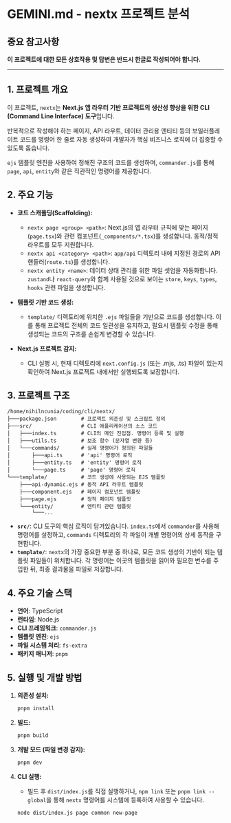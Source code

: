 # GEMINI.md - nextx 프로젝트 분석

## 중요 참고사항

**이 프로젝트에 대한 모든 상호작용 및 답변은 반드시 한글로 작성되어야 합니다.**

---

## 1. 프로젝트 개요

이 프로젝트, `nextx`는 **Next.js 앱 라우터 기반 프로젝트의 생산성 향상을 위한 CLI (Command Line Interface) 도구**입니다.

반복적으로 작성해야 하는 페이지, API 라우트, 데이터 관리용 엔티티 등의 보일러플레이트 코드를 명령어 한 줄로 자동 생성하여 개발자가 핵심 비즈니스 로직에 더 집중할 수 있도록 돕습니다.

`ejs` 템플릿 엔진을 사용하여 정해진 구조의 코드를 생성하며, `commander.js`를 통해 `page`, `api`, `entity`와 같은 직관적인 명령어를 제공합니다.

## 2. 주요 기능

- **코드 스캐폴딩(Scaffolding):**
  - `nextx page <group> <path>`: Next.js의 앱 라우터 규칙에 맞는 페이지(`page.tsx`)와 관련 컴포넌트(`_components/*.tsx`)를 생성합니다. 동적/정적 라우트를 모두 지원합니다.
  - `nextx api <category> <path>`: `app/api` 디렉토리 내에 지정된 경로의 API 핸들러(`route.ts`)를 생성합니다.
  - `nextx entity <name>`: 데이터 상태 관리를 위한 파일 셋업을 자동화합니다. `zustand`나 `react-query`와 함께 사용될 것으로 보이는 `store`, `keys`, `types`, `hooks` 관련 파일을 생성합니다.

- **템플릿 기반 코드 생성:**
  - `template/` 디렉토리에 위치한 `.ejs` 파일들을 기반으로 코드를 생성합니다. 이를 통해 프로젝트 전체의 코드 일관성을 유지하고, 필요시 템플릿 수정을 통해 생성되는 코드의 구조를 손쉽게 변경할 수 있습니다.

- **Next.js 프로젝트 감지:**
  - CLI 실행 시, 현재 디렉토리에 `next.config.js` (또는 .mjs, .ts) 파일이 있는지 확인하여 Next.js 프로젝트 내에서만 실행되도록 보장합니다.

## 3. 프로젝트 구조

```
/home/nihilncunia/coding/cli/nextx/
├───package.json        # 프로젝트 의존성 및 스크립트 정의
├───src/                # CLI 애플리케이션의 소스 코드
│   ├───index.ts        # CLI의 메인 진입점. 명령어 등록 및 실행
│   ├───utils.ts        # 보조 함수 (문자열 변환 등)
│   └───commands/       # 실제 명령어가 정의된 파일들
│       ├───api.ts      # 'api' 명령어 로직
│       ├───entity.ts   # 'entity' 명령어 로직
│       └───page.ts     # 'page' 명령어 로직
└───template/           # 코드 생성에 사용되는 EJS 템플릿
    ├───api-dynamic.ejs # 동적 API 라우트 템플릿
    ├───component.ejs   # 페이지 컴포넌트 템플릿
    ├───page.ejs        # 정적 페이지 템플릿
    └───entity/         # 엔티티 관련 템플릿
        └───...
```

- **`src/`**: CLI 도구의 핵심 로직이 담겨있습니다. `index.ts`에서 `commander`를 사용해 명령어를 설정하고, `commands` 디렉토리의 각 파일이 개별 명령어의 상세 동작을 구현합니다.
- **`template/`**: `nextx`의 가장 중요한 부분 중 하나로, 모든 코드 생성의 기반이 되는 템플릿 파일들이 위치합니다. 각 명령어는 이곳의 템플릿을 읽어와 필요한 변수를 주입한 뒤, 최종 결과물을 파일로 저장합니다.

## 4. 주요 기술 스택

- **언어**: TypeScript
- **런타임**: Node.js
- **CLI 프레임워크**: `commander.js`
- **템플릿 엔진**: `ejs`
- **파일 시스템 처리**: `fs-extra`
- **패키지 매니저**: `pnpm`

## 5. 실행 및 개발 방법

1.  **의존성 설치:**
    ```bash
    pnpm install
    ```

2.  **빌드:**
    ```bash
    pnpm build
    ```

3.  **개발 모드 (파일 변경 감지):**
    ```bash
    pnpm dev
    ```

4.  **CLI 실행:**
    - 빌드 후 `dist/index.js`를 직접 실행하거나, `npm link` 또는 `pnpm link --global`을 통해 `nextx` 명령어를 시스템에 등록하여 사용할 수 있습니다.
    ```bash
    node dist/index.js page common new-page
    ```
